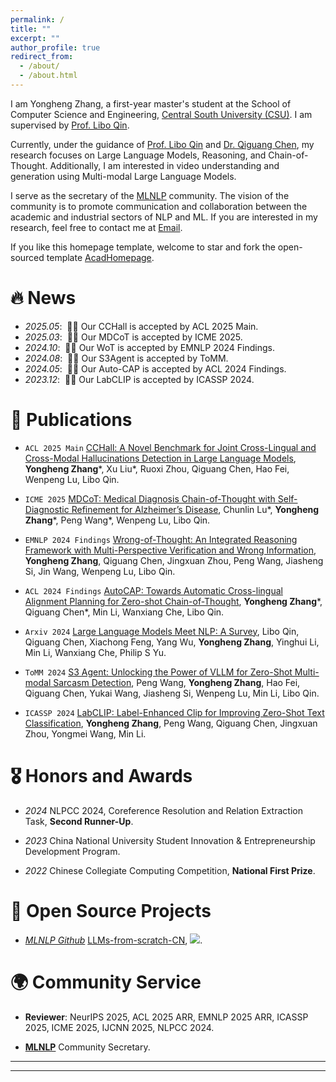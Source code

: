 ```yaml
---
permalink: /
title: ""
excerpt: ""
author_profile: true
redirect_from: 
  - /about/
  - /about.html
---
```


<!-- {% if site.google_scholar_stats_use_cdn %}
{% assign gsDataBaseUrl = "https://cdn.jsdelivr.net/gh/" | append: site.repository | append: "@" %}
{% else %}
{% assign gsDataBaseUrl = "https://raw.githubusercontent.com/" | append: site.repository | append: "/" %}
{% endif %}
{% assign url = gsDataBaseUrl | append: "google-scholar-stats/gs_data_shieldsio.json" %} -->

<span class='anchor' id='about-me'></span>

I am Yongheng Zhang, a first-year master's student at the School of Computer Science and Engineering, [Central South University (CSU)](https://www.csu.edu.cn/). 
I am supervised by [Prof. Libo Qin](https://faculty.csu.edu.cn/qinlibo/zh_CN/index.htm).

Currently, under the guidance of [Prof. Libo Qin](https://faculty.csu.edu.cn/qinlibo/zh_CN/index.htm) and [Dr. Qiguang Chen](https://lightchen233.github.io/), my research focuses on Large Language Models, Reasoning, and Chain-of-Thought. 
Additionally, I am interested in video understanding and generation using Multi-modal Large Language Models.

I serve as the secretary of the [MLNLP](https://mlnlpworld.com) community. The vision of the community is to promote communication and collaboration between the academic and industrial sectors of NLP and ML.
If you are interested in my research, feel free to contact me at [Email](mailto:zyhbrz@gmail.com). 

If you like this homepage template, welcome to star and fork the open-sourced template [AcadHomepage](https://github.com/RayeRen/acad-homepage.github.io).



# 🔥 News
- *2025.05*: &nbsp;🎉🎉 Our CCHall is accepted by ACL 2025 Main.
- *2025.03*: &nbsp;🎉🎉 Our MDCoT is accepted by ICME 2025.
- *2024.10*: &nbsp;🎉🎉 Our WoT is accepted by EMNLP 2024 Findings.
- *2024.08*: &nbsp;🎉🎉 Our S3Agent is accepted by ToMM.
- *2024.05*: &nbsp;🎉🎉 Our Auto-CAP is accepted by ACL 2024 Findings.
- *2023.12*: &nbsp;🎉🎉 Our LabCLIP is accepted by ICASSP 2024.

# 📝 Publications 
<!-- 
<div class='paper-box'><div class='paper-box-image'><div><div class="badge">CVPR 2016</div><img src='images/500x300.png' alt="sym" width="100%"></div></div>
<div class='paper-box-text' markdown="1">

[Deep Residual Learning for Image Recognition](https://openaccess.thecvf.com/content_cvpr_2016/papers/He_Deep_Residual_Learning_CVPR_2016_paper.pdf)

**Kaiming He**, Xiangyu Zhang, Shaoqing Ren, Jian Sun

[**Project**](https://scholar.google.com/citations?view_op=view_citation&hl=zh-CN&user=DhtAFkwAAAAJ&citation_for_view=DhtAFkwAAAAJ:ALROH1vI_8AC) <strong><span class='show_paper_citations' data='DhtAFkwAAAAJ:ALROH1vI_8AC'></span></strong>
- Lorem ipsum dolor sit amet, consectetur adipiscing elit. Vivamus ornare aliquet ipsum, ac tempus justo dapibus sit amet. 
</div>
</div> -->

- ``ACL 2025 Main`` [CCHall: A Novel Benchmark for Joint Cross-Lingual and Cross-Modal Hallucinations Detection in Large Language Models](https://brz911.github.io/), **Yongheng Zhang**\*, Xu Liu\*, Ruoxi Zhou, Qiguang Chen, Hao Fei, Wenpeng Lu, Libo Qin.

- ``ICME 2025`` [MDCoT: Medical Diagnosis Chain-of-Thought with Self-Diagnostic Refinement for Alzheimer’s Disease](https://brz911.github.io/), Chunlin Lu\*, **Yongheng Zhang**\*, Peng Wang\*, Wenpeng Lu, Libo Qin.

- ``EMNLP 2024 Findings`` [Wrong-of-Thought: An Integrated Reasoning Framework with Multi-Perspective Verification and Wrong Information](https://arxiv.org/pdf/2410.04463), **Yongheng Zhang**, Qiguang Chen, Jingxuan Zhou, Peng Wang, Jiasheng Si, Jin Wang, Wenpeng Lu, Libo Qin.

- ``ACL 2024 Findings`` [AutoCAP: Towards Automatic Cross-lingual Alignment Planning for Zero-shot Chain-of-Thought](https://arxiv.org/pdf/2406.13940), **Yongheng Zhang**\*, Qiguang Chen\*, Min Li, Wanxiang Che, Libo Qin.

- ``Arxiv 2024`` [Large Language Models Meet NLP: A Survey](https://arxiv.org/pdf/2405.12819), Libo Qin, Qiguang Chen, Xiachong Feng, Yang Wu, **Yongheng Zhang**, Yinghui Li, Min Li, Wanxiang Che, Philip S Yu.

- ``ToMM 2024`` [S3 Agent: Unlocking the Power of VLLM for Zero-Shot Multi-modal Sarcasm Detection](https://dl.acm.org/doi/abs/10.1145/3690642), Peng Wang, **Yongheng Zhang**, Hao Fei, Qiguang Chen, Yukai Wang, Jiasheng Si, Wenpeng Lu, Min Li, Libo Qin.

- ``ICASSP 2024`` [LabCLIP: Label-Enhanced Clip for Improving Zero-Shot Text Classification](https://ieeexplore.ieee.org/abstract/document/10446865), **Yongheng Zhang**, Peng Wang, Qiguang Chen, Jingxuan Zhou, Yongmei Wang, Min Li.

# 🎖 Honors and Awards
<!-- - *2021.10* Lorem ipsum dolor sit amet, consectetur adipiscing elit. Vivamus ornare aliquet ipsum, ac tempus justo dapibus sit amet. 
- *2021.09* Lorem ipsum dolor sit amet, consectetur adipiscing elit. Vivamus ornare aliquet ipsum, ac tempus justo dapibus sit amet.  -->

- *2024* NLPCC 2024, Coreference Resolution and Relation Extraction Task, **Second Runner-Up**.

- *2023* China National University Student Innovation & Entrepreneurship Development Program.

- *2022* Chinese Collegiate Computing Competition, **National First Prize**.

# 🚀 Open Source Projects

- [*MLNLP Github*](https://github.com/MLNLP-World) [LLMs-from-scratch-CN](https://github.com/MLNLP-World/LLMs-from-scratch-CN), ![](https://img.shields.io/github/stars/MLNLP-World/LLMs-from-scratch-CN).

# 🌍 Community Service
- **Reviewer**: NeurIPS 2025, ACL 2025 ARR, EMNLP 2025 ARR, ICASSP 2025, ICME 2025, IJCNN 2025, NLPCC 2024.

- [**MLNLP**](https://mlnlpworld.com) Community Secretary.


---

<script type='text/javascript' id='clustrmaps' src='//cdn.clustrmaps.com/map_v2.js?cl=e1eaf6&w=800&t=n&d=Qn2WsPKiKuiUQWVXKuJ5AMLPZnp77cDWsBNHhzNSAUo&co=f5f5f5&cmo=203469&cmn=6d8650&ct=ffffff'></script>

---
